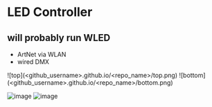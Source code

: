 # LED Controller

## will probably run WLED
- ArtNet via WLAN
- wired DMX

![top](<github_username>.github.io/<repo_name>/top.png)
![bottom](<github_username>.github.io/<repo_name>/bottom.png)


![image](https://github.com/user-attachments/assets/4077de1e-22f6-48a5-b673-4bc3608b369c)  ![image](https://github.com/user-attachments/assets/502c85ab-9cbb-48f7-a954-fd728a89bc17)

